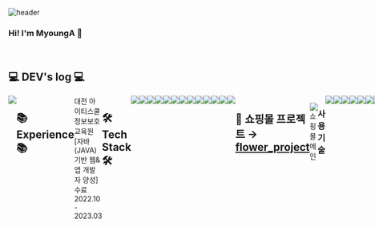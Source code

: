 
![header](https://capsule-render.vercel.app/api?type=waving&color=auto&height=300&section=header&text=welcome&fontSize=90&animation=fadeln&fontAlignY=38&desc=MyoungA%20GitHub%20Profile&descAlignY=51&descAlign=62)

   <div align="left">
 
### <h3> Hi! I'm MyoungA 👋 </h3>
<br>

  
## 💻 DEV's log 💻
<div style="display:flex; flex-direction:row;">
    <a href="https://like-christmas-980.notion.site/Study-Space-e8c83358798248ec87afa52ff60f9152">
        <img src="https://img.shields.io/badge/Notion-9999FF?style=for-the-badge&logo=Notion&logoColor=white"> 
    </a>  
<br>
 
## 📚 Experience 📚
 <div style="display:flex; flex-direction:row;">
대전 아이티스쿨 정보보호교육원 [자바(JAVA)기반 웹&앱 개발자 양성] 수료<br>
  2022.10 - 2023.03
 </div>
 <br>
  
## 🛠 Tech Stack 🛠
<div style="display:flex; flex-direction:row;">
  
<img src="https://img.shields.io/badge/JAVA-007396?style=flat-square&logo=java&logoColor=white">
<img src="https://img.shields.io/badge/Spring-6DB33F?style=flat-square&logo=Spring&logoColor=white">
<img src="https://img.shields.io/badge/JSP-007396?style=for-flat-square&logo=java&logoColor=white"/>
<img src="https://img.shields.io/badge/jquery-0769AD?style=flat-square&logo=jquery&logoColor=white">
<img src="https://img.shields.io/badge/MyBatis-007396?style=flat-square&logo=java&logoColor=white"/>
<br>

<img src="https://img.shields.io/badge/html5-E34F26?style=flat-square&logo=html5&logoColor=white">
<img src="https://img.shields.io/badge/css3-1572B6?style=flat-square&logocss3&logoColor=white">
<img src="https://img.shields.io/badge/javascript-F7DF1E?style=flat-square&logo=javascript&logoColor=black">
<img src="https://img.shields.io/badge/bootstrap-7952B3?style=flat-square&logo=bootstrap&logoColor=white">
<img src="https://img.shields.io/badge/Tiles-F7DF1E?style=flat-square&logo=Tiles&logoColor=black">
<br>

<img src="https://img.shields.io/badge/oracle-F80000?style=flat-square&logo=oracle&logoColor=white">
<img src="https://img.shields.io/badge/MySQL-4479A1?style=flat-square&logo=MySQL&logoColor=white">
<img src="https://img.shields.io/badge/apache tomcat-F8DC75?style=flat-square&logo=apachetomcat&logoColor=white">
</p>
<br>
</div>
 
 ## 🛒 쇼핑몰 프로젝트 → [flower_project](https://github.com/MyoungAKwak/FlowerShop)
 <div style="display:flex; flex-direction:row;">
    
![쇼핑몰 메인](https://user-images.githubusercontent.com/114054982/237057338-21cf62b6-68ea-409a-b500-7b04288d00f7.jpg)
    
  
 ### 사용 기술
<img src="https://img.shields.io/badge/JAVA-007396?style=flat-square&logo=java&logoColor=white">
<img src="https://img.shields.io/badge/Spring-6DB33F?style=flat-square&logo=Spring&logoColor=white">
<img src="https://img.shields.io/badge/JSP-007396?style=for-flat-square&logo=java&logoColor=white"/>
<img src="https://img.shields.io/badge/jquery-0769AD?style=flat-square&logo=jquery&logoColor=white">
<img src="https://img.shields.io/badge/MyBatis-007396?style=flat-square&logo=java&logoColor=white"/>
<br>

<img src="https://img.shields.io/badge/html5-E34F26?style=flat-square&logo=html5&logoColor=white">
<img src="https://img.shields.io/badge/css3-1572B6?style=flat-square&logocss3&logoColor=white">
<img src="https://img.shields.io/badge/javascript-F7DF1E?style=flat-square&logo=javascript&logoColor=black">
<img src="https://img.shields.io/badge/bootstrap-7952B3?style=flat-square&logo=bootstrap&logoColor=white">
<img src="https://img.shields.io/badge/Tiles-F7DF1E?style=flat-square&logo=Tiles&logoColor=black">
<br>

<img src="https://img.shields.io/badge/oracle-F80000?style=flat-square&logo=oracle&logoColor=white">
</p>
  
  ### 주요 기능
- 로그인, 회원가입(이메일인증, 우편번호검색)
- 상품검색, 상품조회
- 장바구니, 주문(간편결제 - 카카오페이)
- 후기게시판, Q&A 게시판
- 관리자(상품관리, 회원관리, 주문관리)
 
 </div>
   </div>
